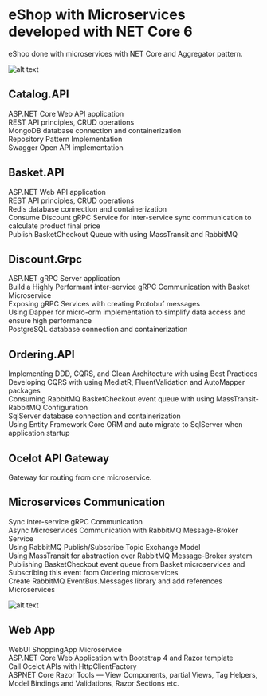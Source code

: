 # eShop with Microservices developed with NET Core 6
eShop done with microservices with NET Core and Aggregator pattern.

![alt text](https://user-images.githubusercontent.com/1147445/110304529-c5b70180-800c-11eb-832b-a2751b5bda76.png?raw=true)


## Catalog.API
ASP.NET Core Web API application  
REST API principles, CRUD operations  
MongoDB database connection and containerization  
Repository Pattern Implementation  
Swagger Open API implementation  

## Basket.API 
ASP.NET Web API application  
REST API principles, CRUD operations  
Redis database connection and containerization  
Consume Discount gRPC Service for inter-service sync communication to calculate product final price  
Publish BasketCheckout Queue with using MassTransit and RabbitMQ  

## Discount.Grpc
ASP.NET gRPC Server application  
Build a Highly Performant inter-service gRPC Communication with Basket Microservice  
Exposing gRPC Services with creating Protobuf messages  
Using Dapper for micro-orm implementation to simplify data access and ensure high performance  
PostgreSQL database connection and containerization  

## Ordering.API 
Implementing DDD, CQRS, and Clean Architecture with using Best Practices  
Developing CQRS with using MediatR, FluentValidation and AutoMapper packages  
Consuming RabbitMQ BasketCheckout event queue with using MassTransit-RabbitMQ Configuration  
SqlServer database connection and containerization  
Using Entity Framework Core ORM and auto migrate to SqlServer when application startup  

## Ocelot API Gateway
Gateway for routing from one microservice.

## Microservices Communication
Sync inter-service gRPC Communication  
Async Microservices Communication with RabbitMQ Message-Broker Service  
Using RabbitMQ Publish/Subscribe Topic Exchange Model  
Using MassTransit for abstraction over RabbitMQ Message-Broker system  
Publishing BasketCheckout event queue from Basket microservices and Subscribing this event from Ordering microservices  
Create RabbitMQ EventBus.Messages library and add references Microservices  
  
    
    
![alt text](https://user-images.githubusercontent.com/1147445/81381837-08226000-9116-11ea-9489-82645b8dbfc4.png?raw=true)

## Web App
WebUI ShoppingApp Microservice  
ASP.NET Core Web Application with Bootstrap 4 and Razor template  
Call Ocelot APIs with HttpClientFactory  
ASPNET Core Razor Tools — View Components, partial Views, Tag Helpers, Model Bindings and Validations, Razor Sections etc.  
